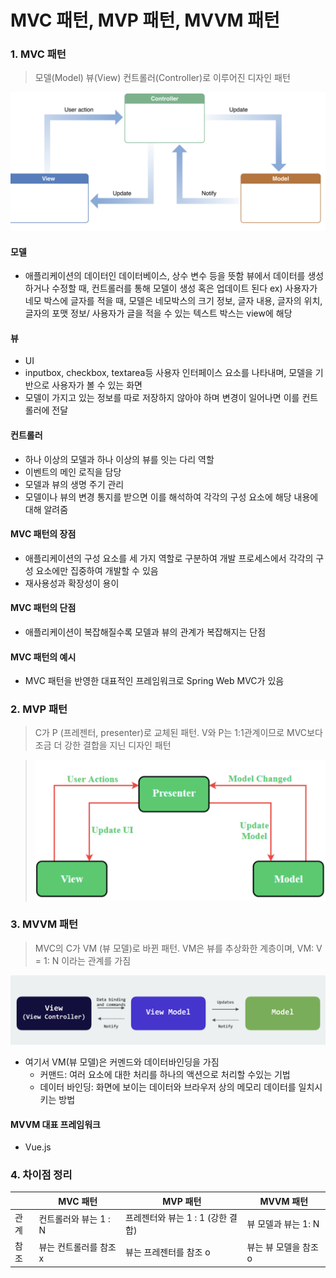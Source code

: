 # MVC 패턴, MVP 패턴, MVVM 패턴

### 1. MVC 패턴

> 모델(Model) 뷰(View) 컨트롤러(Controller)로 이루어진 디자인 패턴

![Alt text](image.png)

#### 모델

- 애플리케이션의 데이터인 데이터베이스, 상수 변수 등을 뜻함
  뷰에서 데이터를 생성하거나 수정할 때, 컨트롤러를 통해 모델이 생성 혹은 업데이트 된다
  ex) 사용자가 네모 박스에 글자를 적을 때, 모델은 네모박스의 크기 정보, 글자 내용, 글자의 위치, 글자의 포맷 정보/ 사용자가 글을 적을 수 있는 텍스트 박스는 view에 해당

#### 뷰

- UI
- inputbox, checkbox, textarea등 사용자 인터페이스 요소를 나타내며, 모델을 기반으로 사용자가 볼 수 있는 화면
- 모델이 가지고 있는 정보를 따로 저장하지 않아야 하며 변경이 일어나면 이를 컨트롤러에 전달

#### 컨트롤러

- 하나 이상의 모델과 하나 이상의 뷰를 잇는 다리 역할
- 이벤트의 메인 로직을 담당
- 모델과 뷰의 생명 주기 관리
- 모델이나 뷰의 변경 통지를 받으면 이를 해석하여 각각의 구성 요소에 해당 내용에 대해 알려줌

#### MVC 패턴의 장점

- 애플리케이션의 구성 요소를 세 가지 역할로 구분하여 개발 프로세스에서 각각의 구성 요소에만 집중하여 개발할 수 있음
- 재사용성과 확장성이 용이

#### MVC 패턴의 단점

- 애플리케이션이 복잡해질수록 모델과 뷰의 관계가 복잡해지는 단점

#### MVC 패턴의 예시

- MVC 패턴을 반영한 대표적인 프레임워크로 Spring Web MVC가 있음

### 2. MVP 패턴

> C가 P (프레젠터, presenter)로 교체된 패턴. V와 P는 1:1관계이므로 MVC보다 조금 더 강한 결합을 지닌 디자인 패턴

> ![Alt text](image-1.png)

### 3. MVVM 패턴

> MVC의 C가 VM (뷰 모델)로 바뀐 패턴. VM은 뷰를 추상화한 계층이며, VM: V = 1: N 이라는 관계를 가짐

![Alt text](image-2.png)

- 여기서 VM(뷰 모델)은 커멘드와 데이터바인딩을 가짐
  - 커맨드: 여러 요소에 대한 처리를 하나의 액션으로 처리할 수있는 기법
  - 데이터 바인딩: 화면에 보이는 데이터와 브라우저 상의 메모리 데이터를 일치시키는 방법

#### MVVM 대표 프레임워크

- Vue.js

### 4. 차이점 정리

|      | MVC 패턴               | MVP 패턴                          | MVVM 패턴             |
| ---- | ---------------------- | --------------------------------- | --------------------- |
| 관계 | 컨트롤러와 뷰는 1 : N  | 프레젠터와 뷰는 1 : 1 (강한 결합) | 뷰 모델과 뷰는 1: N   |
| 참조 | 뷰는 컨트롤러를 참조 x | 뷰는 프레젠터를 참조 o            | 뷰는 뷰 모델을 참조 o |
